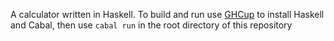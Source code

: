 A calculator written in Haskell. To build and run use [GHCup](https://www.haskell.org/ghcup/) to install Haskell and Cabal, then use `cabal run` in the root directory of this repository